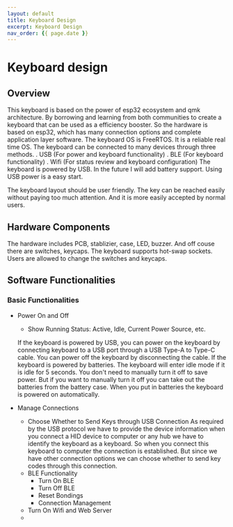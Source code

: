 ```yaml
---
layout: default
title: Keyboard Design
excerpt: Keyboard Design
nav_order: {{ page.date }}
---
```



# Keyboard design


## Overview

This keyboard is based on the power of esp32 ecosystem and qmk
architecture. By borrowing and learning from both communities to
create a keyboard that can be used as a efficiency booster. So the
hardware is based on esp32, which has many connection options and
complete application layer software. The keyboard OS is FreeRTOS. It
is a reliable real time OS. The keyboard can be connected to many
devices through three methods.
. USB (For power and keyboard functionality)
. BLE (For keyboard functionality)
. Wifi (For status review and keyboard configuration)
The keyboard is powered by USB. In the future I will add battery
support. Using USB power is a easy start.

The keyboard layout should be user friendly. The key can be reached
easily without paying too much attention. And it is more easily
accepted by normal users.


## Hardware Components

The hardware includes PCB, stablizier, case, LED, buzzer. And off
couse there are switches, keycaps. The keyboard supports hot-swap
sockets. Users are allowed to change the switches and keycaps.


## Software Functionalities


### Basic Functionalities

-   Power On and Off
    
    -   Show Running Status: Active, Idle, Current Power Source, etc.
    
    If the keyboard is powered by USB, you can power on the keyboard
    by connecting keyboard to a USB port through a USB Type-A to Type-C
    cable. You can power off the keyboard by disconnecting the cable. If
    the keyboard is powered by batteries. The keyboard will enter idle
    mode if it is idle for 5 seconds. You don't need to manually turn it
    off to save power. But if you want to manually turn it off you can
    take out the batteries from the battery case. When you put in
    batteries the keyboard is powered on automatically.
-   Manage Connections
    -   Choose Whether to Send Keys through USB Connection
        As required by the USB protocol we have to provide the device
        information when you connect a HID device to computer or any hub we
        have to identify the keyboard as a keyboard. So when you
        connect this keyboard to computer the connection is
        established. But since we have other connection options we can
        choose whether to send key codes through this connection.
    -   BLE Functionality
        -   Turn On BLE
        -   Turn Off BLE
        -   Reset Bondings
        -   Connection Management
    -   Turn On Wifi and Web Server
    -

